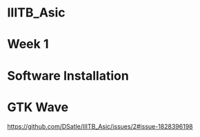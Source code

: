 # IIITB_Asic
# Week 1
# Software Installation
# GTK Wave
https://github.com/DSatle/IIITB_Asic/issues/2#issue-1828396198
